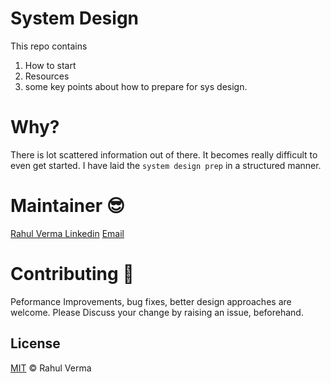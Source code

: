 # System Design 

This repo contains
1. How to start
2. Resources
3. some key points about how to prepare for sys design.

# Why?

There is lot scattered information out of there. It becomes really difficult to even get started. I have laid the ```system design prep```
in a structured manner.

# Maintainer :sunglasses:

[Rahul Verma Linkedin](https://www.linkedin.com/in/rahul-verma-8aa59b116/)
[Email](rv404674@gmail.com)

# Contributing :beers:

Peformance Improvements, bug fixes, better design approaches are welcome. Please Discuss your change by raising an issue, beforehand.

## License

[MIT](LICENSE) © Rahul Verma